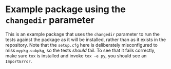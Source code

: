 # Example package using the `changedir` parameter

This is an example package that uses the `changedir` parameter to run the tests against the package as it will be installed, rather than as it exists in the repository. Note that the `setup.cfg` here is deliberately misconfigured to miss `mypkg.subpkg`, so the tests *should* fail. To see that it fails correctly, make sure `tox` is installed and invoke `tox -e py`, you should see an `ImportError`.
